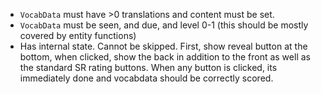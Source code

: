 - `VocabData` must have >0 translations and content must be set.
- `VocabData` must be seen, and due, and level 0-1 (this should be mostly covered by entity functions)
- Has internal state. Cannot be skipped. First, show reveal button at the bottom, when clicked, show the back in addition to the front as well as the standard SR rating buttons. When any button is clicked, its immediately done and vocabdata should be correctly scored.